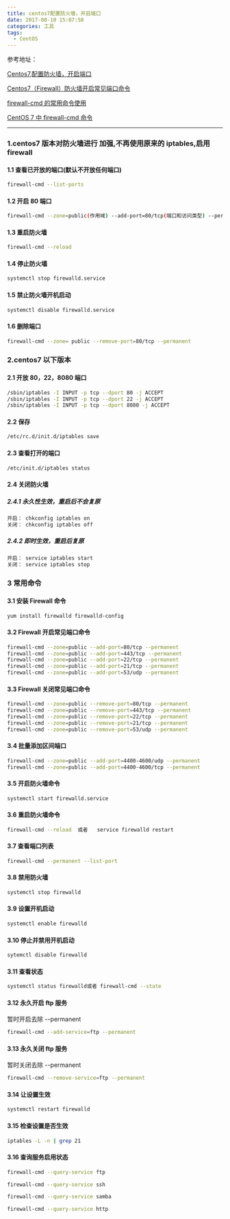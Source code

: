 ```yaml
---
title: centos7配置防火墙，开启端口
date: 2017-08-10 15:07:58
categories: 工具
tags:
  - CentOS
---
```


参考地址：

[ Centos7,配置防火墙，开启端口](http://blog.csdn.net/u013410747/article/details/61696178)

[Centos7（Firewall）防火墙开启常见端口命令](https://www.5yun.org/10074.html)

[firewall-cmd 的常用命令使用](http://www.mamicode.com/info-detail-1539878.html)

[CentOS 7 中 firewall-cmd 命令](http://blog.sina.com.cn/s/blog_43b39e250102v4zt.html)

---

### 1.centos7 版本对防火墙进行 加强,不再使用原来的 iptables,启用 firewall

#### 1.1 查看已开放的端口(默认不开放任何端口)

```bash
firewall-cmd --list-ports
```

#### 1.2 开启 80 端口

```bash
firewall-cmd --zone=public(作用域) --add-port=80/tcp(端口和访问类型) --permanent(永久生效)
```

#### 1.3 重启防火墙

```bash
firewall-cmd --reload
```

#### 1.4 停止防火墙

```bash
systemctl stop firewalld.service
```

#### 1.5 禁止防火墙开机启动

```bash
systemctl disable firewalld.service
```

#### 1.6 删除端口

```bash
firewall-cmd --zone= public --remove-port=80/tcp --permanent
```

### 2.centos7 以下版本

#### 2.1 开放 80，22，8080 端口

```bash
/sbin/iptables -I INPUT -p tcp --dport 80 -j ACCEPT
/sbin/iptables -I INPUT -p tcp --dport 22 -j ACCEPT
/sbin/iptables -I INPUT -p tcp --dport 8080 -j ACCEPT
```

#### 2.2 保存

```bash
/etc/rc.d/init.d/iptables save
```

#### 2.3 查看打开的端口

```bash
/etc/init.d/iptables status
```

#### 2.4 关闭防火墙

##### 2.4.1 永久性生效，重启后不会复原

```bash
开启： chkconfig iptables on
关闭： chkconfig iptables off
```

##### 2.4.2 即时生效，重启后复原

```bash
开启： service iptables start
关闭： service iptables stop
```

### 3 常用命令

#### 3.1 安装 Firewall 命令

```bash
yum install firewalld firewalld-config
```

#### 3.2 Firewall 开启常见端口命令

```bash
firewall-cmd --zone=public --add-port=80/tcp --permanent
firewall-cmd --zone=public --add-port=443/tcp --permanent
firewall-cmd --zone=public --add-port=22/tcp --permanent
firewall-cmd --zone=public --add-port=21/tcp --permanent
firewall-cmd --zone=public --add-port=53/udp --permanent
```

#### 3.3 Firewall 关闭常见端口命令

```bash
firewall-cmd --zone=public --remove-port=80/tcp --permanent
firewall-cmd --zone=public --remove-port=443/tcp --permanent
firewall-cmd --zone=public --remove-port=22/tcp --permanent
firewall-cmd --zone=public --remove-port=21/tcp --permanent
firewall-cmd --zone=public --remove-port=53/udp --permanent
```

#### 3.4 批量添加区间端口

```bash
firewall-cmd --zone=public --add-port=4400-4600/udp --permanent
firewall-cmd --zone=public --add-port=4400-4600/tcp --permanent
```

#### 3.5 开启防火墙命令

```bash
systemctl start firewalld.service
```

#### 3.6 重启防火墙命令

```bash
firewall-cmd --reload  或者   service firewalld restart
```

#### 3.7 查看端口列表

```bash
firewall-cmd --permanent --list-port
```

#### 3.8 禁用防火墙

```bash
systemctl stop firewalld
```

#### 3.9 设置开机启动

```bash
systemctl enable firewalld
```

#### 3.10 停止并禁用开机启动

```bash
sytemctl disable firewalld
```

#### 3.11 查看状态

```bash
systemctl status firewalld或者 firewall-cmd --state
```

#### 3.12 永久开启 ftp 服务

暂时开启去除 --permanent

```bash
firewall-cmd --add-service=ftp --permanent
```

#### 3.13 永久关闭 ftp 服务

暂时关闭去除 --permanent

```bash
firewall-cmd --remove-service=ftp --permanent
```

#### 3.14 让设置生效

```bash
systemctl restart firewalld
```

#### 3.15 检查设置是否生效

```bash
iptables -L -n | grep 21
```

#### 3.16 查询服务启用状态

```bash
firewall-cmd --query-service ftp

firewall-cmd --query-service ssh

firewall-cmd --query-service samba

firewall-cmd --query-service http
```

